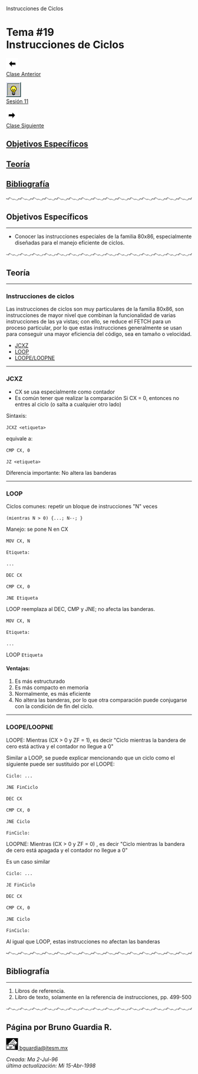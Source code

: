  Instrucciones de Ciclos

Tema #19  
Instrucciones de Ciclos
==================================

[![Sesión Anterior](../../images/anterior.gif)  
Clase Anterior](clase18.md)

[![Sesión](../../images/light.gif)  
Sesión 11](../Sesiones/sv11.htm)

[![Sesión Siguiente](../../images/sigue.gif)  
Clase Siguiente](../Temas/clase20.md)

[Objetivos Específicos](#objetivos-específicos)
----------------------------------

[Teoría](#teoría)
-----------------

[Bibliografía](#bibliografía)
-----------------------

![Línea de separación](../../images/waveline.gif)

## Objetivos Específicos
---------------------

*   Conocer las instrucciones especiales de la familia 80x86, especialmente diseñadas para el manejo eficiente de ciclos.

![Línea de separación](../../images/waveline.gif)

## Teoría
------

### Instrucciones de ciclos

Las instrucciones de ciclos son muy particulares de la familia 80x86, son instrucciones de mayor nivel que combinan la funcionalidad de varias instrucciones de las ya vistas; con ello, se reduce el FETCH para un proceso particular, por lo que estas instrucciones generalmente se usan para conseguir una mayor eficiencia del código, sea en tamaño o velocidad.

*   [JCXZ](#jcxz)
*   [LOOP](#loop)
*   [LOOPE/LOOPNE](#loopeloopne)

* * *

### JCXZ

*   CX se usa especialmente como contador
*   Es común tener que realizar la comparación Si CX = 0, entonces no entres al ciclo (o salta a cualquier otro lado)

Sintaxis:

`JCXZ <etiqueta>`

equivale a:

`CMP CX, 0`

`JZ <etiqueta>`

Diferencia importante: No altera las banderas

* * *

### LOOP

Ciclos comunes: repetir un bloque de instrucciones "N" veces

`(mientras N > 0) {...; N--; }`

Manejo: se pone N en CX

`MOV CX, N`

`Etiqueta:`

`...`

`DEC CX`

`CMP CX, 0`

`JNE Etiqueta`

LOOP reemplaza al DEC, CMP y JNE; no afecta las banderas.

`MOV CX, N`

`Etiqueta:`

`...`

LOOP `Etiqueta`

#### Ventajas:

1.  Es más estructurado
2.  Es más compacto en memoria
3.  Normalmente, es más eficiente
4.  No altera las banderas, por lo que otra comparación puede conjugarse con la condición de fin del ciclo.

* * *

### LOOPE/LOOPNE

LOOPE: Mientras (CX > 0 y ZF = 1), es decir "Ciclo mientras la bandera de cero está activa y el contador no llegue a 0"

Similar a LOOP, se puede explicar mencionando que un ciclo como el siguiente puede ser sustituido por el LOOPE:

`Ciclo: ...`

`JNE FinCiclo`

`DEC CX`

`CMP CX, 0`

`JNE Ciclo`

`FinCiclo:`

LOOPNE: Mientras (CX > 0 y ZF = 0) , es decir "Ciclo mientras la bandera de cero está apagada y el contador no llegue a 0"

Es un caso similar

`Ciclo: ...`

`JE FinCiclo`

`DEC CX`

`CMP CX, 0`

`JNE Ciclo`

`FinCiclo:`

Al igual que LOOP, estas instrucciones no afectan las banderas

![Línea de separación](../../images/waveline.gif)

## Bibliografía
------------

1.  Libros de referencia.
2.  Libro de texto, solamente en la referencia de instrucciones, pp. 499-500

![Línea de separación](../../images/waveline.gif) 

## Página por Bruno Guardia R.

 [![Correo](../../images/mail.gif) bguardia@itesm.mx](mailto:bguardia@campus.ccm.itesm.mx)

_Creada: Ma 2-Jul-96_  
_última actualización: Mi 15-Abr-1998_